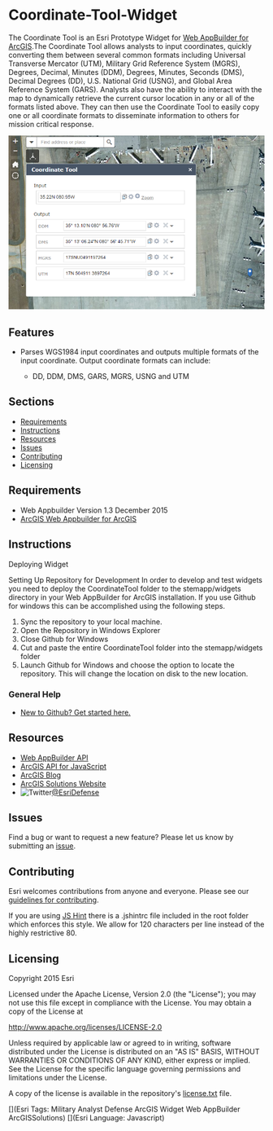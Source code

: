 # Coordinate-Tool-Widget

The Coordinate Tool is an Esri Prototype Widget for [Web AppBuilder for ArcGIS](http://doc.arcgis.com/en/web-appbuilder/).The Coordinate Tool allows analysts to input coordinates, quickly converting them between several common formats including Universal Transverse Mercator (UTM), Military Grid Reference System (MGRS),
Degrees, Decimal, Minutes (DDM), Degrees, Minutes, Seconds (DMS), Decimal Degrees (DD), U.S. National Grid (USNG), and Global Area Reference System (GARS).  Analysts also have the ability to interact with the map to dynamically retrieve the current cursor location in any or all of the formats listed above.  They can then use the 
Coordinate Tool to easily copy one or all coordinate formats to disseminate information to others for mission critical response. 

![Image of Coordinate Tool Widget][ss] 

## Features

* Parses WGS1984 input coordinates and outputs multiple formats of the input coordinate. Output coordinate formats can include:

    * DD, DDM, DMS, GARS, MGRS, USNG and UTM

## Sections

* [Requirements](#requirements)
* [Instructions](#instructions)
* [Resources](#resources)
* [Issues](#issues)
* [Contributing](#contributing)
* [Licensing](#licensing)

## Requirements

* Web Appbuilder Version 1.3 December 2015
* [ArcGIS Web Appbuilder for ArcGIS](http://developers.arcgis.com/web-appbuilder/)

## Instructions
Deploying Widget

Setting Up Repository for Development 
In order to develop and test widgets you need to deploy the CoordinateTool folder to the stemapp/widgets directory in your Web AppBuilder for ArcGIS installation. If you use Github for windows this can be accomplished using the following steps.

1. Sync the repository to your local machine.
2. Open the Repository in Windows Explorer
3. Close Github for Windows
4. Cut and paste the entire CoordinateTool folder into the stemapp/widgets folder
5. Launch Github for Windows and choose the option to locate the repository. This will change the location on disk to the new location.

### General Help

* [New to Github? Get started here.](http://htmlpreview.github.com/?https://github.com/Esri/esri.github.com/blob/master/help/esri-getting-to-know-github.html)
        
## Resources

* [Web AppBuilder API](https://developers.arcgis.com/web-appbuilder/api-reference/css-framework.htm)
* [ArcGIS API for JavaScript](https://developers.arcgis.com/javascript/)
* [ArcGIS Blog](http://blogs.esri.com/esri/arcgis/)
* [ArcGIS Solutions Website](http://solutions.arcgis.com/military/)
* ![Twitter](https://g.twimg.com/twitter-bird-16x16.png)[@EsriDefense](http://twitter.com/EsriDefense)

## Issues

Find a bug or want to request a new feature?  Please let us know by submitting an [issue](https://github.com/Esri/solutions-webappbuilder-widgets/issues).

## Contributing

Esri welcomes contributions from anyone and everyone. Please see our [guidelines for contributing](https://github.com/esri/contributing).

If you are using [JS Hint](http://http://www.jshint.com/) there is a .jshintrc file included in the root folder which enforces this style.
We allow for 120 characters per line instead of the highly restrictive 80.

## Licensing

Copyright 2015 Esri

Licensed under the Apache License, Version 2.0 (the "License");
you may not use this file except in compliance with the License.
You may obtain a copy of the License at

   http://www.apache.org/licenses/LICENSE-2.0

Unless required by applicable law or agreed to in writing, software
distributed under the License is distributed on an "AS IS" BASIS,
WITHOUT WARRANTIES OR CONDITIONS OF ANY KIND, either express or implied.
See the License for the specific language governing permissions and
limitations under the License.

A copy of the license is available in the repository's [license.txt](license.txt) file.

[ss]: images/screenshot.png
[](Esri Tags: Military Analyst Defense ArcGIS Widget Web AppBuilder ArcGISSolutions)
[](Esri Language: Javascript) 
